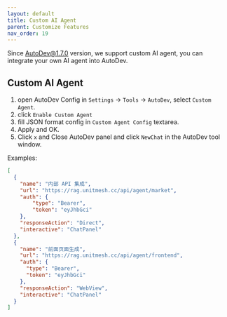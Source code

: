 ```yaml
---
layout: default
title: Custom AI Agent
parent: Customize Features
nav_order: 19
---
```


Since AutoDev@1.7.0 version, we support custom AI agent, you can integrate your own AI agent into AutoDev.

## Custom AI Agent

1. open AutoDev Config in `Settings` -> `Tools` -> `AutoDev`, select `Custom Agent`.
2. click `Enable Custom Agent`
3. fill JSON format config in `Custom Agent Config` textarea.
4. Apply and OK.
5. Click `x` and Close AutoDev panel and click `NewChat` in the AutoDev tool window.

Examples:

```json
[
  {
    "name": "内部 API 集成",
    "url": "https://rag.unitmesh.cc/api/agent/market",
    "auth": {
        "type": "Bearer",
        "token": "eyJhbGci"
    },
    "responseAction": "Direct",
    "interactive": "ChatPanel"
  },
  {
    "name": "前面页面生成",
    "url": "https://rag.unitmesh.cc/api/agent/frontend",
    "auth": {
      "type": "Bearer",
      "token": "eyJhbGci"
    },
    "responseAction": "WebView",
    "interactive": "ChatPanel"
  }
]
```